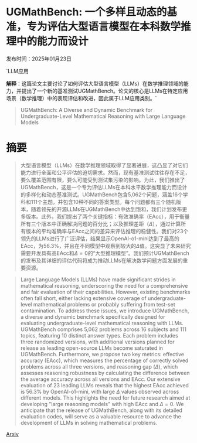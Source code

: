 # UGMathBench: 一个多样且动态的基准，专为评估大型语言模型在本科数学推理中的能力而设计

发布时间：2025年01月23日

`LLM应用

**解释**：这篇论文主要讨论了如何评估大型语言模型（LLMs）在数学推理领域的能力，并提出了一个新的基准测试UGMathBench。论文的核心是LLMs在特定应用场景（数学推理）中的表现评估和改进，因此属于LLM应用类别。`

> UGMathBench: A Diverse and Dynamic Benchmark for Undergraduate-Level Mathematical Reasoning with Large Language Models

# 摘要

> 大型语言模型（LLMs）在数学推理领域取得了显著进展，这凸显了对它们能力进行全面和公平评估的迫切需求。然而，现有基准测试往往存在不足，要么覆盖范围有限，要么可能受到测试集污染的影响。为此，我们推出了UGMathBench，这是一个专为评估LLMs在本科水平数学推理能力而设计的多样化和动态基准测试。UGMathBench包含5,062个问题，涵盖16个学科和111个主题，并包含10种不同的答案类型。每个问题都有三个随机版本，随着领先的开源LLMs在UGMathBench中达到饱和，我们计划发布更多版本。此外，我们提出了两个关键指标：有效准确率（EAcc），用于衡量所有三个版本中正确解决问题的百分比；以及推理差距（$Δ$），通过计算所有版本的平均准确率与EAcc之间的差异来评估推理的稳健性。我们对23个领先的LLMs进行了广泛评估，结果显示OpenAI-o1-mini达到了最高的EAcc，为56.3\%，并且在不同模型中观察到较大的$Δ$值。这突显了未来研究需要开发具有高EAcc和$Δ= 0$的“大型推理模型”。我们预计UGMathBench的发布及其详细的评估代码将成为推动LLMs在解决数学问题方面发展的重要资源。

> Large Language Models (LLMs) have made significant strides in mathematical reasoning, underscoring the need for a comprehensive and fair evaluation of their capabilities. However, existing benchmarks often fall short, either lacking extensive coverage of undergraduate-level mathematical problems or probably suffering from test-set contamination. To address these issues, we introduce UGMathBench, a diverse and dynamic benchmark specifically designed for evaluating undergraduate-level mathematical reasoning with LLMs. UGMathBench comprises 5,062 problems across 16 subjects and 111 topics, featuring 10 distinct answer types. Each problem includes three randomized versions, with additional versions planned for release as leading open-source LLMs become saturated in UGMathBench. Furthermore, we propose two key metrics: effective accuracy (EAcc), which measures the percentage of correctly solved problems across all three versions, and reasoning gap ($Δ$), which assesses reasoning robustness by calculating the difference between the average accuracy across all versions and EAcc. Our extensive evaluation of 23 leading LLMs reveals that the highest EAcc achieved is 56.3\% by OpenAI-o1-mini, with large $Δ$ values observed across different models. This highlights the need for future research aimed at developing "large reasoning models" with high EAcc and $Δ= 0$. We anticipate that the release of UGMathBench, along with its detailed evaluation codes, will serve as a valuable resource to advance the development of LLMs in solving mathematical problems.

[Arxiv](https://arxiv.org/abs/2501.13766)